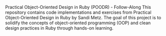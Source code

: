 Practical Object-Oriented Design in Ruby (POODR) - Follow-Along
This repository contains code implementations and exercises from Practical Object-Oriented Design in Ruby by Sandi Metz. 
The goal of this project is to solidify the concepts of object-oriented programming (OOP) and clean design practices in Ruby through hands-on learning.

